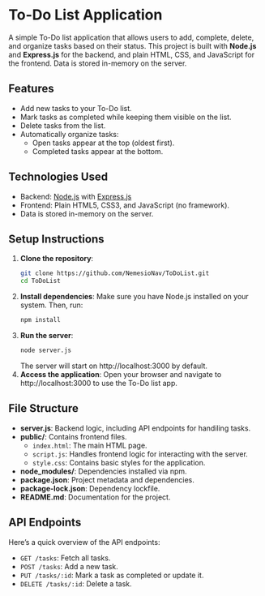 # To-Do List Application

A simple To-Do list application that allows users to add, complete, delete, and organize tasks based on their status. This project is built with **Node.js** and **Express.js** for the backend, and plain HTML, CSS, and JavaScript for the frontend. Data is stored in-memory on the server.

## Features

- Add new tasks to your To-Do list.
- Mark tasks as completed while keeping them visible on the list.
- Delete tasks from the list.
- Automatically organize tasks:
  - Open tasks appear at the top (oldest first).
  - Completed tasks appear at the bottom.

## Technologies Used

- Backend: [Node.js](https://nodejs.org) with [Express.js](https://expressjs.com)
- Frontend: Plain HTML5, CSS3, and JavaScript (no framework).
- Data is stored in-memory on the server.

## Setup Instructions

1. **Clone the repository**:
   ```bash
   git clone https://github.com/NemesioNav/ToDoList.git
   cd ToDoList
2. **Install dependencies**: Make sure you have Node.js installed on your system. Then, run:
    ```bash
    npm install
3. **Run the server**:
    ```bash
    node server.js
    ```
    The server will start on http://localhost:3000 by default.
4. **Access the application**: Open your browser and navigate to http://localhost:3000 to use the To-Do list app.

## File Structure

* **server.js**: Backend logic, including API endpoints for handiling tasks.
* **public/**: Contains frontend files.
    * `index.html`: The main HTML page.
    * `script.js`: Handles frontend logic for interacting with the server.
    * `style.css`: Contains basic styles for the application.
* **node_modules/**: Dependencies installed via npm.
* **package.json**: Project metadata and dependencies.
* **package-lock.json**: Dependency lockfile.
* **README.md**: Documentation for the project.

## API Endpoints

Here’s a quick overview of the API endpoints:
* `GET /tasks`: Fetch all tasks.
* `POST /tasks`: Add a new task.
* `PUT /tasks/:id`: Mark a task as completed or update it.
* `DELETE /tasks/:id`: Delete a task.